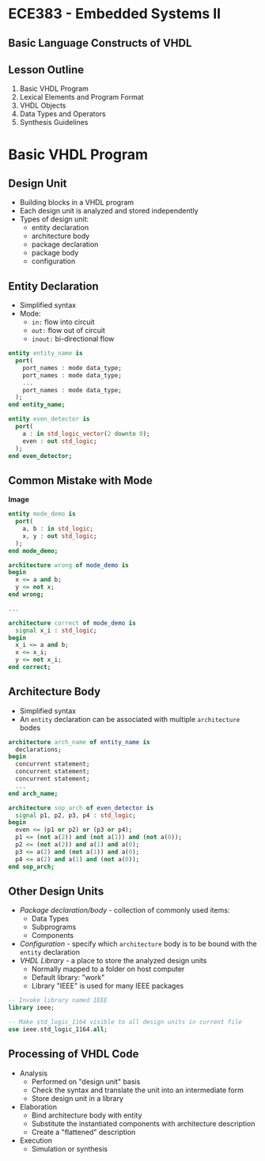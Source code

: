 # ECE383 - Embedded Systems II

## Basic Language Constructs of VHDL



## Lesson Outline

1. Basic VHDL Program
2. Lexical Elements and Program Format
3. VHDL Objects
4. Data Types and Operators
5. Synthesis Guidelines



# Basic VHDL Program


## Design Unit

- Building blocks in a VHDL program
- Each design unit is analyzed and stored independently
- Types of design unit:
  - entity declaration
  - architecture body
  - package declaration
  - package body
  - configuration


## Entity Declaration

- Simplified syntax
- Mode:
  - `in:` flow into circuit
  - `out:` flow out of circuit
  - `inout:` bi-directional flow

```vhdl
entity entity_name is
  port(
    port_names : mode data_type;
    port_names : mode data_type;
    ...
    port_names : mode data_type;
  );
end entity_name;
```

```vhdl
entity even_detector is
  port(
    a : in std_logic_vector(2 downto 0);
    even : out std_logic;
  );
end even_detector;
```


## Common Mistake with Mode

**Image**

```vhdl
entity mode_demo is
  port(
    a, b : in std_logic;
    x, y : out std_logic;
  );
end mode_demo;
```

```vhdl
architecture wrong of mode_demo is
begin
  x <= a and b;
  y <= not x;
end wrong;
```

```vhdl
...

architecture correct of mode_demo is
  signal x_i : std_logic;
begin
  x_i <= a and b;
  x <= x_i;
  y <= not x_i;
end correct;
```


## Architecture Body

- Simplified syntax
- An `entity`  declaration can be associated with multiple `architecture` bodes

```vhdl
architecture arch_name of entity_name is
  declarations;
begin
  concurrent statement;
  concurrent statement;
  concurrent statement;
  ...
end arch_name;
```

```vhdl
architecture sop_arch of even_detector is
  signal p1, p2, p3, p4 : std_logic;
begin
  even <= (p1 or p2) or (p3 or p4);
  p1 <= (not a(2)) and (not a(1)) and (not a(0));
  p2 <= (not a(2)) and a(1) and a(0);
  p3 <= a(2) and (not a(1)) and a(0);
  p4 <= a(2) and a(1) and (not a(0));
end sop_arch;
```


## Other Design Units

- _Package declaration/body_ - collection of commonly used items:
  - Data Types
  - Subprograms
  - Components
- _Configuration_ - specify which `architecture` body is to be bound with the `entity` declaration 
- _VHDL Library_ - a place to store the analyzed design units
  - Normally mapped to a folder on host computer
  - Default library: "work"
  - Library "IEEE" is used for many IEEE packages

```vhdl
-- Invoke library named IEEE
library ieee;

-- Make std_logic_1164 visible to all design units in current file
use ieee.std_logic_1164.all;
```


## Processing of VHDL Code

- Analysis
  - Performed on "design unit" basis
  - Check the syntax and translate the unit into an intermediate form
  - Store design unit in a library
- Elaboration
  - Bind architecture body with entity
  - Substitute the instantiated components with architecture description
  - Create a "flattened" description
- Execution
  - Simulation or synthesis
